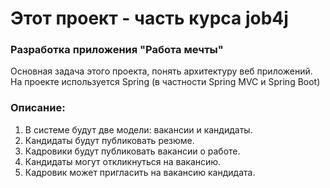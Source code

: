 # Этот проект - часть курса job4j

### Разработка приложения "Работа мечты"

Основная задача этого проекта, понять архитектуру веб приложений.
На проекте используется Spring (в частности Spring MVC и Spring Boot)

### Описание:
1. В системе будут две модели: вакансии и кандидаты.
2. Кандидаты будут публиковать резюме.
3. Кадровики будут публиковать вакансии о работе.
4. Кандидаты могут откликнуться на вакансию.
5. Кадровик может пригласить на вакансию кандидата.